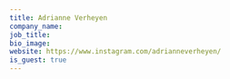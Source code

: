 ```yaml
---
title: Adrianne Verheyen
company_name:
job_title:
bio_image:
website: https://www.instagram.com/adrianneverheyen/
is_guest: true
---
```

